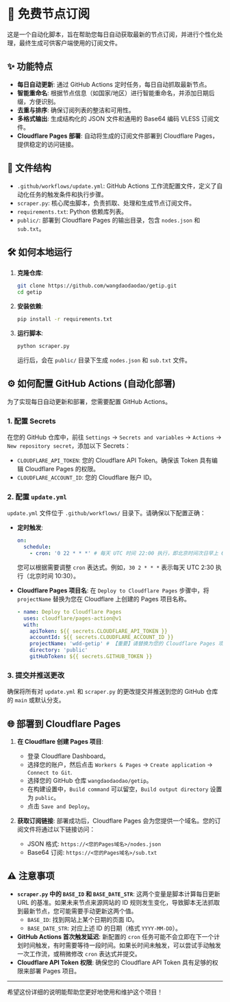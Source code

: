# 🚀 免费节点订阅

这是一个自动化脚本，旨在帮助您每日自动获取最新的节点订阅，并进行个性化处理，最终生成可供客户端使用的订阅文件。

## ✨ 功能特点

-   **每日自动更新**: 通过 GitHub Actions 定时任务，每日自动抓取最新节点。
-   **智能重命名**: 根据节点信息（如国家/地区）进行智能重命名，并添加日期后缀，方便识别。
-   **去重与排序**: 确保订阅列表的整洁和可用性。
-   **多格式输出**: 生成结构化的 JSON 文件和通用的 Base64 编码 VLESS 订阅文件。
-   **Cloudflare Pages 部署**: 自动将生成的订阅文件部署到 Cloudflare Pages，提供稳定的访问链接。

## 📂 文件结构

-   `.github/workflows/update.yml`: GitHub Actions 工作流配置文件，定义了自动化任务的触发条件和执行步骤。
-   `scraper.py`: 核心爬虫脚本，负责抓取、处理和生成节点订阅文件。
-   `requirements.txt`: Python 依赖库列表。
-   `public/`: 部署到 Cloudflare Pages 的输出目录，包含 `nodes.json` 和 `sub.txt`。

## 🛠️ 如何本地运行

1.  **克隆仓库**:
    ```bash
    git clone https://github.com/wangdaodaodao/getip.git
    cd getip
    ```
2.  **安装依赖**:
    ```bash
    pip install -r requirements.txt
    ```
3.  **运行脚本**:
    ```bash
    python scraper.py
    ```
    运行后，会在 `public/` 目录下生成 `nodes.json` 和 `sub.txt` 文件。

## ⚙️ 如何配置 GitHub Actions (自动化部署)

为了实现每日自动更新和部署，您需要配置 GitHub Actions。

### 1. 配置 Secrets

在您的 GitHub 仓库中，前往 `Settings` -> `Secrets and variables` -> `Actions` -> `New repository secret`，添加以下 Secrets：

-   `CLOUDFLARE_API_TOKEN`: 您的 Cloudflare API Token。确保该 Token 具有编辑 Cloudflare Pages 的权限。
-   `CLOUDFLARE_ACCOUNT_ID`: 您的 Cloudflare 账户 ID。

### 2. 配置 `update.yml`

`update.yml` 文件位于 `.github/workflows/` 目录下。请确保以下配置正确：

-   **定时触发**:
    ```yaml
    on:
      schedule:
        - cron: '0 22 * * *' # 每天 UTC 时间 22:00 执行，即北京时间次日早上 6 点
    ```
    您可以根据需要调整 `cron` 表达式。例如，`30 2 * * *` 表示每天 UTC 2:30 执行（北京时间 10:30）。

-   **Cloudflare Pages 项目名**:
    在 `Deploy to Cloudflare Pages` 步骤中，将 `projectName` 替换为您在 Cloudflare 上创建的 Pages 项目名称。
    ```yaml
    - name: Deploy to Cloudflare Pages
      uses: cloudflare/pages-action@v1
      with:
        apiToken: ${{ secrets.CLOUDFLARE_API_TOKEN }}
        accountId: ${{ secrets.CLOUDFLARE_ACCOUNT_ID }}
        projectName: 'wdd-getip' # 【重要】请替换为您的 Cloudflare Pages 项目名
        directory: 'public'
        gitHubToken: ${{ secrets.GITHUB_TOKEN }}
    ```

### 3. 提交并推送更改

确保将所有对 `update.yml` 和 `scraper.py` 的更改提交并推送到您的 GitHub 仓库的 `main` 或默认分支。

## 🌐 部署到 Cloudflare Pages

1.  **在 Cloudflare 创建 Pages 项目**:
    *   登录 Cloudflare Dashboard。
    *   选择您的账户，然后点击 `Workers & Pages` -> `Create application` -> `Connect to Git`.
    *   选择您的 GitHub 仓库 `wangdaodaodao/getip`。
    *   在构建设置中，`Build command` 可以留空，`Build output directory` 设置为 `public`。
    *   点击 `Save and Deploy`。

2.  **获取订阅链接**:
    部署成功后，Cloudflare Pages 会为您提供一个域名。您的订阅文件将通过以下链接访问：
    -   JSON 格式: `https://<您的Pages域名>/nodes.json`
    -   Base64 订阅: `https://<您的Pages域名>/sub.txt`

## ⚠️ 注意事项

-   **`scraper.py` 中的 `BASE_ID` 和 `BASE_DATE_STR`**:
    这两个变量是脚本计算每日更新 URL 的基准。如果未来节点来源网站的 ID 规则发生变化，导致脚本无法抓取到最新节点，您可能需要手动更新这两个值。
    *   `BASE_ID`: 找到网站上某个日期的页面 ID。
    *   `BASE_DATE_STR`: 对应上述 ID 的日期（格式 `YYYY-MM-DD`）。
-   **GitHub Actions 首次触发延迟**: 新配置的 `cron` 任务可能不会立即在下一个计划时间触发，有时需要等待一段时间。如果长时间未触发，可以尝试手动触发一次工作流，或稍微修改 `cron` 表达式并提交。
-   **Cloudflare API Token 权限**: 确保您的 Cloudflare API Token 具有足够的权限来部署 Pages 项目。

---

希望这份详细的说明能帮助您更好地使用和维护这个项目！
